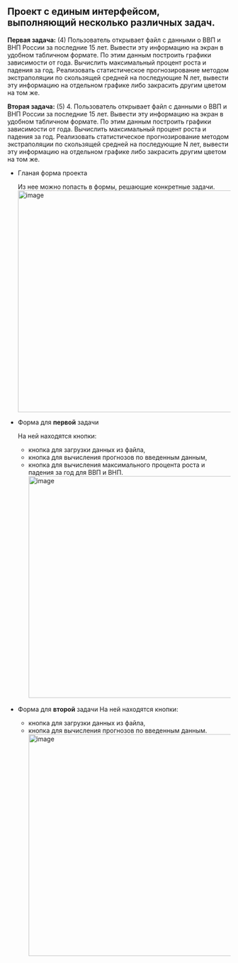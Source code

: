 ## Проект с единым интерфейсом, выполняющий несколько различных задач. 
</hr>

**Первая задача:** (4) Пользователь открывает файл с данными о ВВП и ВНП России за последние 15 лет. 
Вывести эту информацию на экран в удобном табличном формате. По этим данным построить графики зависимости от года. 
Вычислить максимальный процент роста и падения за год. 
Реализовать статистическое прогнозирование методом экстраполяции по скользящей средней на последующие N лет, вывести эту информацию на отдельном графике либо закрасить другим цветом на том же.


**Вторая задача:** (5) 4. Пользователь открывает файл с данными о ВВП и ВНП России за последние 15 лет.
Вывести эту информацию на экран в удобном табличном формате. По этим данным построить графики зависимости от года. 
Вычислить максимальный процент роста и падения за год.
Реализовать статистическое прогнозирование методом экстраполяции по скользящей средней на последующие N лет, вывести эту информацию на отдельном графике либо закрасить другим цветом на том же.


- Гланая форма проекта
  
  Из нее можно попасть в формы, решающие конкретные задачи.
                             <img src="https://github.com/user-attachments/assets/d52aae92-6ae6-4a03-87a0-75fda24c71bb" alt="image" width="500"/>


- Форма для **первой** задачи
  
  На ней находятся кнопки:
  - кнопка для загрузки данных из файла,
  - кнопка для вычисления прогнозов по введенным данным,
  - кнопка для вычисления максимального процента роста и падения за год для ВВП и ВНП.
                          <img src="https://github.com/user-attachments/assets/034f892e-7083-46dc-9aed-0d231fb185a2" alt="image" width="500"/>


- Форма для **второй** задачи
  На ней находятся кнопки:
  - кнопка для загрузки данных из файла,
  - кнопка для вычисления прогнозов по введенным данным.
                          <img src="https://github.com/user-attachments/assets/e9335619-31ef-443c-984a-2457d856d9f7" alt="image" width="500"/>

